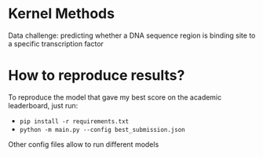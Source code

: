 # Kernel Methods
Data challenge: predicting whether a DNA sequence region is binding site to a specific transcription factor

# How to reproduce results?
To reproduce the model that gave my best score on the academic leaderboard, just run:
* `pip install -r requirements.txt`
* `python -m main.py --config best_submission.json` 

Other config files allow to run different models
